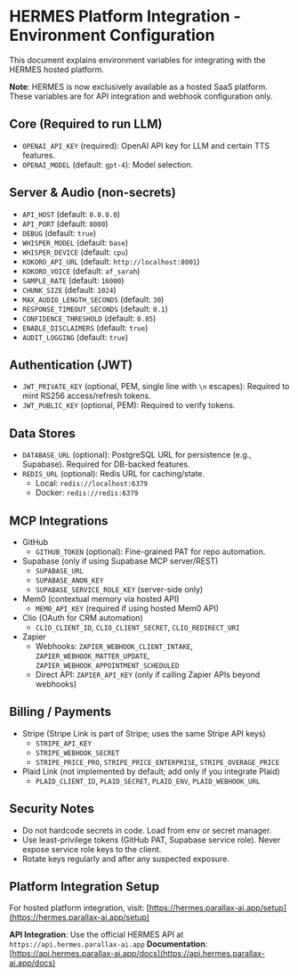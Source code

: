 # HERMES Platform Integration - Environment Configuration

This document explains environment variables for integrating with the HERMES hosted platform.

**Note**: HERMES is now exclusively available as a hosted SaaS platform. These variables are for API integration and webhook configuration only.

## Core (Required to run LLM)
- `OPENAI_API_KEY` (required): OpenAI API key for LLM and certain TTS features.
- `OPENAI_MODEL` (default: `gpt-4`): Model selection.

## Server & Audio (non-secrets)
- `API_HOST` (default: `0.0.0.0`)  
- `API_PORT` (default: `8000`)  
- `DEBUG` (default: `true`)  
- `WHISPER_MODEL` (default: `base`)  
- `WHISPER_DEVICE` (default: `cpu`)  
- `KOKORO_API_URL` (default: `http://localhost:8001`)  
- `KOKORO_VOICE` (default: `af_sarah`)  
- `SAMPLE_RATE` (default: `16000`)  
- `CHUNK_SIZE` (default: `1024`)  
- `MAX_AUDIO_LENGTH_SECONDS` (default: `30`)  
- `RESPONSE_TIMEOUT_SECONDS` (default: `0.1`)  
- `CONFIDENCE_THRESHOLD` (default: `0.85`)  
- `ENABLE_DISCLAIMERS` (default: `true`)  
- `AUDIT_LOGGING` (default: `true`)

## Authentication (JWT)
- `JWT_PRIVATE_KEY` (optional, PEM, single line with `\n` escapes): Required to mint RS256 access/refresh tokens.
- `JWT_PUBLIC_KEY` (optional, PEM): Required to verify tokens.

## Data Stores
- `DATABASE_URL` (optional): PostgreSQL URL for persistence (e.g., Supabase). Required for DB-backed features.
- `REDIS_URL` (optional): Redis URL for caching/state.
  - Local: `redis://localhost:6379`
  - Docker: `redis://redis:6379`

## MCP Integrations
- GitHub
  - `GITHUB_TOKEN` (optional): Fine-grained PAT for repo automation.
- Supabase (only if using Supabase MCP server/REST)
  - `SUPABASE_URL`
  - `SUPABASE_ANON_KEY`
  - `SUPABASE_SERVICE_ROLE_KEY` (server-side only)
- Mem0 (contextual memory via hosted API)
  - `MEM0_API_KEY` (required if using hosted Mem0 API)
- Clio (OAuth for CRM automation)
  - `CLIO_CLIENT_ID`, `CLIO_CLIENT_SECRET`, `CLIO_REDIRECT_URI`
- Zapier
  - Webhooks: `ZAPIER_WEBHOOK_CLIENT_INTAKE`, `ZAPIER_WEBHOOK_MATTER_UPDATE`, `ZAPIER_WEBHOOK_APPOINTMENT_SCHEDULED`
  - Direct API: `ZAPIER_API_KEY` (only if calling Zapier APIs beyond webhooks)

## Billing / Payments
- Stripe (Stripe Link is part of Stripe; uses the same Stripe API keys)
  - `STRIPE_API_KEY`
  - `STRIPE_WEBHOOK_SECRET`
  - `STRIPE_PRICE_PRO`, `STRIPE_PRICE_ENTERPRISE`, `STRIPE_OVERAGE_PRICE`
- Plaid Link (not implemented by default; add only if you integrate Plaid)
  - `PLAID_CLIENT_ID`, `PLAID_SECRET`, `PLAID_ENV`, `PLAID_WEBHOOK_URL`

## Security Notes
- Do not hardcode secrets in code. Load from env or secret manager.
- Use least-privilege tokens (GitHub PAT, Supabase service role). Never expose service role keys to the client.
- Rotate keys regularly and after any suspected exposure.

## Platform Integration Setup

For hosted platform integration, visit: [https://hermes.parallax-ai.app/setup](https://hermes.parallax-ai.app/setup)

**API Integration**: Use the official HERMES API at `https://api.hermes.parallax-ai.app`
**Documentation**: [https://api.hermes.parallax-ai.app/docs](https://api.hermes.parallax-ai.app/docs)
